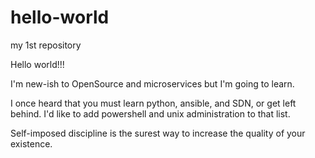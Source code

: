 # hello-world
my 1st repository

Hello world!!!

I'm new-ish to OpenSource and microservices but I'm going to learn.

I once heard that you must learn python, ansible, and SDN, or get left behind.
I'd like to add powershell and unix administration to that list.

Self-imposed discipline is the surest way to increase the quality of your existence.
